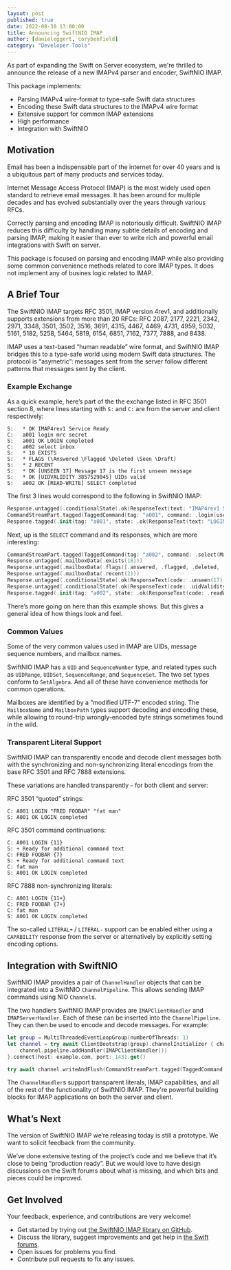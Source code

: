 ```yaml
---
layout: post
published: true
date: 2022-08-30 13:00:00
title: Announcing SwiftNIO IMAP
author: [danieleggert, corybenfield]
category: "Developer Tools"
---
```


As part of expanding the Swift on Server ecosystem, we're thrilled to announce the release of a new IMAPv4 parser and encoder, SwiftNIO IMAP.

This package implements:
 * Parsing IMAPv4 wire-format to type-safe Swift data structures
 * Encoding these Swift data structures to the IMAPv4 wire format
 * Extensive support for common IMAP extensions
 * High performance
 * Integration with SwiftNIO

## Motivation

Email has been a indispensable part of the internet for over 40 years and is a ubiquitous part of many products and services today.

Internet Message Access Protocol (IMAP) is the most widely used open standard to retrieve email messages. It has been around for multiple decades and has evolved substantially over the years through various RFCs.

Correctly parsing and encoding IMAP is notoriously difficult. SwiftNIO IMAP reduces this difficulty by handling many subtle details of encoding and parsing IMAP, making it easier than ever to write rich and powerful email integrations with Swift on server.

This package is focused on parsing and encoding IMAP while also providing some common convenience methods related to core IMAP types. It does not implement any of busines logic related to IMAP.

## A Brief Tour

The SwiftNIO IMAP targets RFC 3501, IMAP version 4rev1, and additionally supports extensions from more than 20 RFCs: RFC 2087, 2177, 2221, 2342, 2971, 3348, 3501, 3502, 3516, 3691, 4315, 4467, 4469, 4731, 4959, 5032, 5161, 5182, 5258, 5464, 5819, 6154, 6851, 7162, 7377, 7888, and 8438.

IMAP uses a text-based “human readable” wire format, and SwiftNIO IMAP bridges this to a type-safe world using modern Swift data structures. The protocol is “asymetric”: messages sent from the server follow different patterns that messages sent by the client.

### Example Exchange

As a quick example, here’s part of the the exchange listed in RFC 3501 section 8, where lines starting with `S:` and `C:` are from the server and client respectively:

```text
S:   * OK IMAP4rev1 Service Ready
C:   a001 login mrc secret
S:   a001 OK LOGIN completed
C:   a002 select inbox
S:   * 18 EXISTS
S:   * FLAGS (\Answered \Flagged \Deleted \Seen \Draft)
S:   * 2 RECENT
S:   * OK [UNSEEN 17] Message 17 is the first unseen message
S:   * OK [UIDVALIDITY 3857529045] UIDs valid
S:   a002 OK [READ-WRITE] SELECT completed
```

The first 3 lines would correspond to the following in SwiftNIO IMAP:
```swift
Response.untagged(.conditionalState(.ok(ResponseText(text: "IMAP4rev1 Service Ready"))))
CommandStreamPart.tagged(TaggedCommand(tag: "a001", command: .login(username: "mrc", password: "secret")))
Response.tagged(.init(tag: "a001", state: .ok(ResponseText(text: "LOGIN completed"))))
```

Next, up is the `SELECT` command and its responses, which are more interesting:
```swift
CommandStreamPart.tagged(TaggedCommand(tag: "a002", command: .select(MailboxName("box1"), [])))
Response.untagged(.mailboxData(.exists(18)))
Response.untagged(.mailboxData(.flags([.answered, .flagged, .deleted, .seen, .draft])))
Response.untagged(.mailboxData(.recent(2)))
Response.untagged(.conditionalState(.ok(ResponseText(code: .unseen(17), text: "Message 17 is the first unseen message"))))
Response.untagged(.conditionalState(.ok(ResponseText(code: .uidValidity(3857529045), text: "UIDs valid"))))
Response.tagged(.init(tag: "a002", state: .ok(ResponseText(code: .readWrite, text: "SELECT completed"))))
```

There’s more going on here than this example shows. But this gives a general idea of how things look and feel.

### Common Values

Some of the very common values used in IMAP are UIDs, message sequence numbers, and mailbox names.

SwiftNIO IMAP has a `UID` and `SequenceNumber` type, and related types such as `UIDRange`, `UIDSet`, `SequenceRange`, and `SequenceSet`. The two set types conform to `SetAlgebra`. And all of these have convenience methods for common operations.

Mailboxes are identified by a “modified UTF-7” encoded string. The `MailboxName` and `MailboxPath` types support decoding and encoding these, while allowing to round-trip wrongly-encoded byte strings sometimes found in the wild.

### Transparent Literal Support

SwiftNIO IMAP can transparently encode and decode client messages both with the synchronizing and non-synchronizing literal encodings from the base RFC 3501 and RFC 7888 extensions.

These variations are handled transparently - for both client and server:

RFC 3501 “quoted” strings:
```text
C: A001 LOGIN "FRED FOOBAR" "fat man"
S: A001 OK LOGIN completed
```

RFC 3501 command continuations:
```text
C: A001 LOGIN {11}
S: + Ready for additional command text
C: FRED FOOBAR {7}
S: + Ready for additional command text
C: fat man
S: A001 OK LOGIN completed
```

RFC 7888 non-synchronizing literals:
```text
C: A001 LOGIN {11+}
C: FRED FOOBAR {7+}
C: fat man
S: A001 OK LOGIN completed
```

The so-called `LITERAL+` / `LITERAL-` support can be enabled either using a `CAPABILITY` response from the server or alternatively by explicitly setting encoding options.

## Integration with SwiftNIO

SwiftNIO IMAP provides a pair of `ChannelHandler` objects that can be integrated into a SwiftNIO `ChannelPipeline`. This allows sending IMAP commands using NIO `Channel`s.

The two handlers SwiftNIO IMAP provides are `IMAPClientHandler` and `IMAPServerHandler`. Each of these can be inserted into the `ChannelPipeline`. They can then be used to encode and decode messages. For example:

```swift
let group = MultiThreadedEventLoopGroup(numberOfThreads: 1)
let channel = try await ClientBootstrap(group).channelInitializer { channel in
    channel.pipeline.addHandler(IMAPClientHandler())
}.connect(host: example.com, port: 143).get()

try await channel.writeAndFlush(CommandStreamPart.tagged(TaggedCommand(tag: "a001", command: .login(username: "mrc", password: "secret"))), promise: nil)
```

The `ChannelHandler`s support transparent literals, IMAP capabilities, and all of the rest of the functionality of SwiftNIO IMAP. They're powerful building blocks for IMAP applications on both the server and client.

## What’s Next

The version of SwiftNIO IMAP we’re releasing today is still a prototype. We want to solicit feedback from the community.

We’ve done extensive testing of the project’s code and we believe that it’s close to being “production ready”. But we would love to have design discussions on the Swift forums about what is missing, and which bits and pieces could be improved.

## Get Involved

Your feedback, experience, and contributions are very welcome!

 * Get started by trying out [the SwiftNIO IMAP library on GitHub](https://github.com/apple/swift-nio-imap/).
 * Discuss the library, suggest improvements and get help in [the Swift forums](https://forums.swift.org).
 * Open issues for problems you find.
 * Contribute pull requests to fix any issues.
